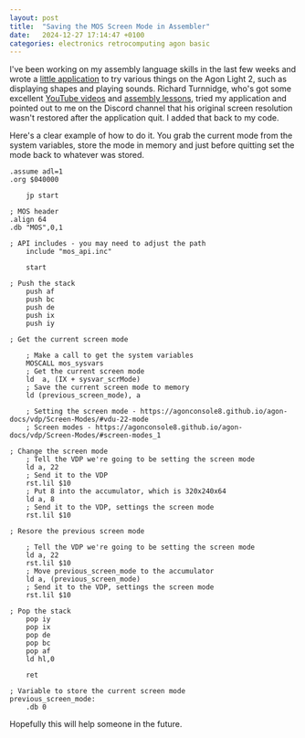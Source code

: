 ```yaml
---
layout: post
title:  "Saving the MOS Screen Mode in Assembler"
date:   2024-12-27 17:14:47 +0100
categories: electronics retrocomputing agon basic
---
```


I've been working on my assembly language skills in the last few weeks and wrote a [little application](https://github.com/andymccall/bitriotdev) to try various things on the Agon Light 2, such as displaying shapes and playing sounds.  Richard Turnnidge, who's got some excellent [YouTube videos](https://www.youtube.com/watch?v=NFgZcnyV8mU) and [assembly lessons](https://github.com/richardturnnidge/lessons), tried my application and pointed out to me  on the Discord channel that his original screen resolution wasn't restored after the application quit. I added that back to my code.

Here's a clear example of how to do it.  You grab the current mode from the system variables, store the mode in memory and just before quitting set the mode back to whatever was stored.

```
.assume adl=1
.org $040000

    jp start

; MOS header
.align 64
.db "MOS",0,1
 
; API includes - you may need to adjust the path
    include "mos_api.inc"
 
    start
 
; Push the stack
    push af
    push bc
    push de
    push ix
    push iy
 
; Get the current screen mode

    ; Make a call to get the system variables
    MOSCALL mos_sysvars
    ; Get the current screen mode
    ld  a, (IX + sysvar_scrMode)
    ; Save the current screen mode to memory
    ld (previous_screen_mode), a
 
    ; Setting the screen mode - https://agonconsole8.github.io/agon-docs/vdp/Screen-Modes/#vdu-22-mode
    ; Screen modes - https://agonconsole8.github.io/agon-docs/vdp/Screen-Modes/#screen-modes_1

; Change the screen mode
    ; Tell the VDP we're going to be setting the screen mode 
    ld a, 22
    ; Send it to the VDP
    rst.lil $10
    ; Put 8 into the accumulator, which is 320x240x64
    ld a, 8
    ; Send it to the VDP, settings the screen mode
    rst.lil $10

; Resore the previous screen mode

    ; Tell the VDP we're going to be setting the screen mode
    ld a, 22
    rst.lil $10
    ; Move previous_screen_mode to the accumulator
    ld a, (previous_screen_mode)
    ; Send it to the VDP, settings the screen mode
    rst.lil $10
 
; Pop the stack
    pop iy
    pop ix
    pop de
    pop bc
    pop af
    ld hl,0
 
    ret

; Variable to store the current screen mode
previous_screen_mode:
    .db 0
```

Hopefully this will help someone in the future.
